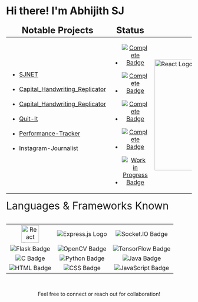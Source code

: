 # Hi there! I'm Abhijith SJ 
<div align="center">
  <table>
    <thead>
      <tr>
        <td><div align = "center" style="font-size:1.5em;"><strong>Notable Projects</div></td>
        <td><div align = "center" style="font-size:1.5em;"><strong>Status</div></td>
        <td></td>
      </tr>
    </thead>
    <tbody>
    <tr>
    <td>
      <ul>
        <li><a href="https://github.com/AGENTSJ/SJNET">SJNET</a></li><br/>
        <li><a href="https://github.com/AGENTSJ/Capital_Handwriting_Replicator">Capital_Handwriting_Replicator</li></a><br/>
        <li><a href="https://github.com/AGENTSJ/Capital_Hand_Writing_Replicator">Capital_Handwriting_Replicator</li></a><br/>
        <li><a href="https://github.com/AGENTSJ/Quit-It">Quit-It</li></a><br/>
        <li><a href="https://github.com/AGENTSJ/Performance-Tracker">Performance-Tracker</li></a><br/>
        <li>Instagram-Journalist</li><br/>
      </ul>
    </td>
    <td>
        <ul>
          <li>
            <p align="center">
              <a href="https://github.com/AGENTSJ/SJNET">
              <img src="https://img.shields.io/badge/Complete-%2328a745.svg?style=for-the-badge&logo=checkmarx&logoColor=white" alt="Complete Badge">
              </a>
            </p>
          </li>
          <li>
            <p align="center">
              <a href="https://github.com/AGENTSJ/Capital_Handwriting_Replicator">
              <img src="https://img.shields.io/badge/Complete-%2328a745.svg?style=for-the-badge&logo=checkmarx&logoColor=white" alt="Complete Badge">
              </a>
            </p>
          </li>
          <li>
            <p align="center">
                <a href="https://github.com/AGENTSJ/Quit-It">
                <img src="https://img.shields.io/badge/Complete-%2328a745.svg?style=for-the-badge&logo=checkmarx&logoColor=white" alt="Complete Badge">
                </a>
            </p>
          </li>
          <li>
            <p align="center">
              <a href="https://github.com/AGENTSJ/Performance-Tracker">
              <img src="https://img.shields.io/badge/Complete-%2328a745.svg?style=for-the-badge&logo=checkmarx&logoColor=white" alt="Complete Badge">
              </a>
            </p>
          </li>
          <li>
  <p align="center">
    <a href="https://github.com/AGENTSJ/Instagram-Journalist">
    <img src="https://img.shields.io/badge/Work_In_Progress-%23F48024.svg?style=for-the-badge&logo=construction&logoColor=white" alt="Work in Progress Badge">
    </a>
</p></li>
      </ul>
    </td>
  <td>
  <img src="https://github.com/AGENTSJ/performance-tracker/assets/109428699/1fc099b4-db27-4157-9160-c56d81cfd513" alt="React Logo" width="300" height="300">
  </td>
  </tr>
</tbody>
<table>
</div>
<div align = "left" style="font-size:2em;">
  Languages & Frameworks Known
</div>
<div align="center">
  <table>
    <tr>
      <td align="center">
        <img src="https://upload.wikimedia.org/wikipedia/commons/thumb/a/a7/React-icon.svg/1280px-React-icon.svg.png" alt="React Logo" width="48" height="48">
      </td>
      <td align="center">
        <img src="https://img.shields.io/badge/Express.js-000000?style=for-the-badge&logo=express&logoColor=white" alt="Express.js Logo">
      </td>
        <td align="center">
        <img src="https://img.shields.io/badge/Socket.IO-010101?style=for-the-badge&logo=socket.io&logoColor=white" alt="Socket.IO Badge">
      </td>
      </td>
    </tr>
    <tr>
      <td align="center">
        <img src="https://img.shields.io/badge/Flask-000000?style=for-the-badge&logo=flask&logoColor=white" alt="Flask Badge">
      </td>
      <td align="center">
        <img src="https://img.shields.io/badge/OpenCV-5C3EE8?style=for-the-badge&logo=opencv&logoColor=white" alt="OpenCV Badge">
      </td>
      <td align="center">
        <img src="https://img.shields.io/badge/TensorFlow-FF6F00?style=for-the-badge&logo=tensorflow&logoColor=white" alt="TensorFlow Badge">
      </td>
    </tr>
    <tr>
      <td align="center">
        <img src="https://img.shields.io/badge/C-A8B9CC?style=for-the-badge&logo=c&logoColor=white" alt="C Badge">
      </td>
      <td align="center">
        <img src="https://img.shields.io/badge/Python-3776AB?style=for-the-badge&logo=python&logoColor=white" alt="Python Badge">
      </td>
      <td align="center">
        <img src="https://img.shields.io/badge/Java-007396?style=for-the-badge&logo=java&logoColor=white" alt="Java Badge">
      </td>
    </tr>
    <tr>
      <td align="center">
        <img src="https://img.shields.io/badge/HTML-E34F26?style=for-the-badge&logo=html5&logoColor=white" alt="HTML Badge">
      </td>
      <td align="center">
        <img src="https://img.shields.io/badge/CSS-1572B6?style=for-the-badge&logo=css3&logoColor=white" alt="CSS Badge">
      </td>
      <td align="center">
        <img src="https://img.shields.io/badge/JavaScript-F7DF1E?style=for-the-badge&logo=javascript&logoColor=black" alt="JavaScript Badge">
      </td>
    </tr>
  </table>
  <br/>
  <p align="center">
    Feel free to connect or reach out for collaboration! 
  </p>
</div>
<!---
AGENTSJ/AGENTSJ is a ✨ special ✨ repository because its `README.md` (this file) appears on your GitHub profile.
You can click the Preview link to take a look at your changes.
--->
